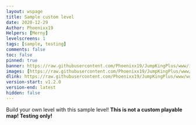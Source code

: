 ```yaml
---
layout: wspage
title: Sample custom level
date: 2020-12-29
Author: Phoenixx19
Helpers: [Merny]
levelscreens: 1
tags: [sample, testing]
comments: false
toc: false
pinned: true
banner: https://raw.githubusercontent.com/Phoenixx19/JumpKingPlus/www/images/1_banner.png
images: [https://raw.githubusercontent.com/Phoenixx19/JumpKingPlus/www/images/1_banner.png, https://pbs.twimg.com/media/EreQjhKXIAI6wv6?format=jpg]
dlink: https://raw.githubusercontent.com/Phoenixx19/JumpKingPlus/www/workshop/files/SampleCustomLevel.zip
version-start: v1.2.0
version-end: latest
hidden: false
---
```


Build your own level with this sample level! __This is not a custom playable map! Testing only!__
